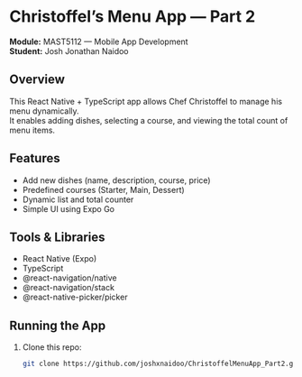 # Christoffel’s Menu App — Part 2
**Module:** MAST5112 — Mobile App Development  
**Student:** Josh Jonathan Naidoo  

## Overview
This React Native + TypeScript app allows Chef Christoffel to manage his menu dynamically.  
It enables adding dishes, selecting a course, and viewing the total count of menu items.

## Features
- Add new dishes (name, description, course, price)
- Predefined courses (Starter, Main, Dessert)
- Dynamic list and total counter
- Simple UI using Expo Go

## Tools & Libraries
- React Native (Expo)
- TypeScript
- @react-navigation/native
- @react-navigation/stack
- @react-native-picker/picker

## Running the App
1. Clone this repo:
   ```bash
   git clone https://github.com/joshxnaidoo/ChristoffelMenuApp_Part2.git
